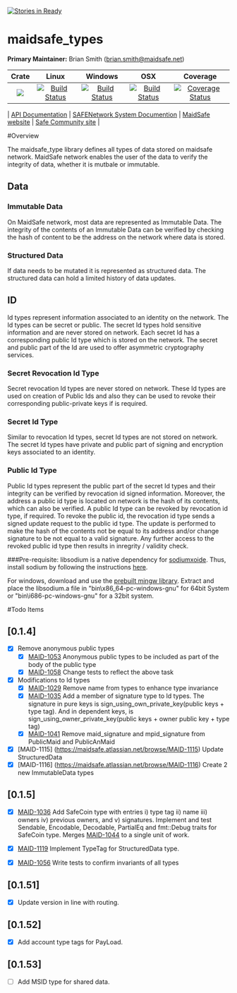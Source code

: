 [![Stories in Ready](https://badge.waffle.io/maidsafe/maidsafe_types.png?label=ready&title=Ready)](https://waffle.io/maidsafe/maidsafe_types)
# maidsafe_types

**Primary Maintainer:**     Brian Smith (brian.smith@maidsafe.net)

|Crate|Linux|Windows|OSX|Coverage|
|:------:|:-------:|:-------:|:-------:|:-------:|
|[![](http://meritbadge.herokuapp.com/maidsafe_types)](https://crates.io/crates/maidsafe_types)|[![Build Status](https://travis-ci.org/maidsafe/maidsafe_types.svg?branch=master)](https://travis-ci.org/maidsafe/maidsafe_types)|[![Build Status](http://ci.maidsafe.net:8080/buildStatus/icon?job=maidsafe_types_win64_status_badge)](http://ci.maidsafe.net:8080/job/maidsafe_types_win64_status_badge/)|[![Build Status](http://ci.maidsafe.net:8080/buildStatus/icon?job=maidsafe_types_osx_status_badge)](http://ci.maidsafe.net:8080/job/maidsafe_types_osx_status_badge/)|[![Coverage Status](https://coveralls.io/repos/maidsafe/maidsafe_types/badge.svg)](https://coveralls.io/r/maidsafe/maidsafe_types)|

| [ API Documentation](http://maidsafe.github.io/maidsafe_types/) | [SAFENetwork System Documention](http://systemdocs.maidsafe.net/) | [MaidSafe website](http://www.maidsafe.net) | [Safe Community site](https://forum.safenetwork.io) |

#Overview

The maidsafe_type library defines all types of data stored on maidsafe network. MaidSafe network enables the user of the data to verify the integrity of data, whether it is mutbale or immutable.

## Data

### Immutable Data
On MaidSafe network, most data are represented as Immutable Data. The integrity of the contents of an Immutable Data can be verified by checking the hash of content to be the address on the network where data is stored. 

### Structured Data
If data needs to be mutated it is represented as structured data. The structured data can hold a limited history of data updates.

## ID

Id types represent information associated to an identity on the network. The Id types can be secret or public. The secret Id types hold sensitive information and are never stored on network. Each secret Id has a corresponding public Id type which is stored on the network. The secret and public part of the Id are used to offer asymmetric cryptography services.

### Secret Revocation Id Type
Secret revocation Id types are never stored on network. These Id types are used on creation of Public Ids and also they can be used to revoke their corresponding public-private keys if is required.

### Secret Id Type
Similar to revocation Id types, secret Id types are not stored on network. The secret Id types have private and public part of signing and encryption keys associated to an identity.

### Public Id Type
Public Id types represent the public part of the secret Id types and their integrity can be verified by revocation id signed information. Moreover, the address a public id type is located on network is the hash of its contents, which can also be verified. 
A public Id type can be revoked by revocation id type, if required. To revoke the public id, the revocation id type sends a signed update request to the public id type. The update is performed to make the hash of the contents not be equal to its address and/or change signature to be not equal to a valid signature. Any further access to the revoked public id type then results in inregrity / validity check. 

###Pre-requisite:
libsodium is a native dependency for [sodiumxoide](https://github.com/dnaq/sodiumoxide). Thus, install sodium by following the instructions [here](http://doc.libsodium.org/installation/README.html).

For windows, download and use the [prebuilt mingw library](https://download.libsodium.org/libsodium/releases/libsodium-1.0.2-mingw.tar.gz).
Extract and place the libsodium.a file in "bin\x86_64-pc-windows-gnu" for 64bit System or "bin\i686-pc-windows-gnu" for a 32bit system.

#Todo Items

## [0.1.4]
- [x] Remove anonymous public types
  - [x] [MAID-1053](https://maidsafe.atlassian.net/browse/MAID-1053) Anonymous public types to be included as part of the body of the public type
  - [x] [MAID-1058](https://maidsafe.atlassian.net/browse/MAID-1058) Change tests to reflect the above task
- [x] Modifications to Id types
  - [x] [MAID-1029](https://maidsafe.atlassian.net/browse/MAID-1029) Remove name from types to enhance type invariance
  - [x] [MAID-1035](https://maidsafe.atlassian.net/browse/MAID-1035) Add a member of signature type to Id types. The signature in pure keys is sign_using_own_private_key(public keys + type tag). And in dependent keys, is sign_using_owner_private_key(public keys + owner public key + type tag)
  - [x] [MAID-1041](https://maidsafe.atlassian.net/browse/MAID-1041) Remove maid_signature and mpid_signature from PublicMaid and PublicAnMaid

- [X] [MAID-1115] (https://maidsafe.atlassian.net/browse/MAID-1115) Update StructuredData
- [x] [MAID-1116] (https://maidsafe.atlassian.net/browse/MAID-1116) Create 2 new ImmutableData types

## [0.1.5]
- [x] [MAID-1036](https://maidsafe.atlassian.net/browse/MAID-1036) Add SafeCoin type with entries i) type tag ii) name iii) owners iv) previous owners, and v) signatures. Implement and test Sendable, Encodable, Decodable, PartialEq and fmt::Debug traits for SafeCoin type. Merges [MAID-1044](https://maidsafe.atlassian.net/browse/MAID-1044) to a single unit of work.

- [x] [MAID-1119](https://maidsafe.atlassian.net/browse/MAID-1036) Implement TypeTag for StructuredData type.

- [x] [MAID-1056](https://maidsafe.atlassian.net/browse/MAID-1056) Write tests to confirm invariants of all types

## [0.1.51]
- [x] Update version in line with routing.

## [0.1.52]
- [x] Add account type tags for PayLoad.

## [0.1.53]
- [ ] Add MSID type for shared data.
